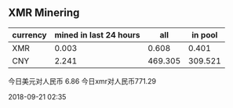 ## XMR Minering

|currency|mined in last 24 hours|all|in pool|
|---|---|---|---|
|XMR|0.003|0.608|0.401|
|CNY|2.241|469.305|309.521|

今日美元对人民币 6.86	今日xmr对人民币771.29


2018-09-21 02:35